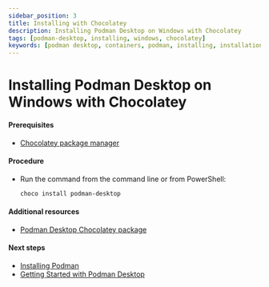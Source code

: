 ```yaml
---
sidebar_position: 3
title: Installing with Chocolatey
description: Installing Podman Desktop on Windows with Chocolatey
tags: [podman-desktop, installing, windows, chocolatey]
keywords: [podman desktop, containers, podman, installing, installation, windows, chocolatey]
---
```


# Installing Podman Desktop on Windows with Chocolatey

#### Prerequisites

- [Chocolatey package manager](https://chocolatey.org/install)

#### Procedure

- Run the command from the command line or from PowerShell:

  ```sh
  choco install podman-desktop
  ```

#### Additional resources

- [Podman Desktop Chocolatey package](https://community.chocolatey.org/packages/podman-desktop)

#### Next steps

- [Installing Podman](installing-podman-with-podman-desktop)
- [Getting Started with Podman Desktop](/docs/getting-started)
